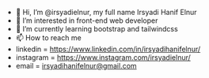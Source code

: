 - 👋 Hi, I’m @irsyadielnur, my full name Irsyadi Hanif Elnur
- 👀 I’m interested in front-end web developer
- 🌱 I’m currently learning bootstrap and tailwindcss
- 📫 How to reach me
- linkedin = https://www.linkedin.com/in/irsyadihanifelnur/
- instagram = https://www.instagram.com/irsyadielnur/
- email = irsyadihanifelnur@gmail.com

<!---
irsyadielnur/irsyadielnur is a ✨ special ✨ repository because its `README.md` (this file) appears on your GitHub profile.
You can click the Preview link to take a look at your changes.
--->
